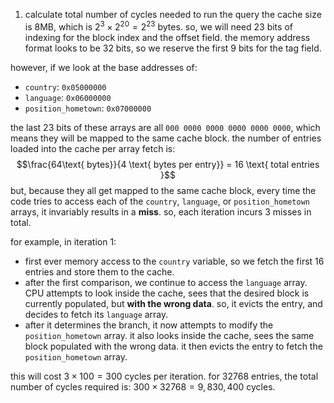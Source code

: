 1. calculate total number of cycles needed to run the query
the cache size is 8MB, which is $2^{3}\times 2^{20} = 2^{23}$ bytes. so, we will need 23 bits of indexing for the block index and the offset field. the memory address format looks to be 32 bits, so we reserve the first 9 bits for the tag field.

however, if we look at the base addresses of:
- `country`: `0x05000000`
- `language`: `0x06000000`
- `position_hometown`: `0x07000000`

the last 23 bits of these arrays are all `000 0000 0000 0000 0000 0000`, which means they will be mapped to the same cache block. the number of entries loaded into the cache per array fetch is:
$$\frac{64\text{ bytes}}{4 \text{ bytes per entry}} = 16 \text{ total entries }$$
but, because they all get mapped to the same cache block, every time the code tries to access each of the `country`, `language`, or `position_hometown` arrays, it invariably results in a **miss**. so, each iteration incurs 3 misses in total.

for example, in iteration 1:
- first ever memory access to the `country` variable, so we fetch the first 16 entries and store them to the cache.
- after the first comparison, we continue to access the `language` array. CPU attempts to look inside the cache, sees that the desired block is currently populated, but **with the wrong data**. so, it evicts the entry, and decides to fetch its `language` array.
- after it determines the branch, it now attempts to modify the `position_hometown` array. it also looks inside the cache, sees the same block populated with the wrong data. it then evicts the entry to fetch the `position_hometown` array.  

this will cost $3 \times 100 = 300$ cycles per iteration. for 32768 entries, the total number of cycles required is: $300 \times 32768 = 9,830,400 \text{ cycles}$.


